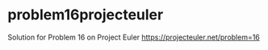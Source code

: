 # problem16projecteuler

Solution for Problem 16 on Project Euler
https://projecteuler.net/problem=16
